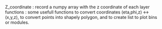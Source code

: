 Z_coordinate : record a numpy array with the z coordinate of each layer
functions : some  usefull functions to convert coordinates (eta,phi,z) <-> (x,y,z), to convert points into shapely polygon, and to create list to plot bins or modules.
